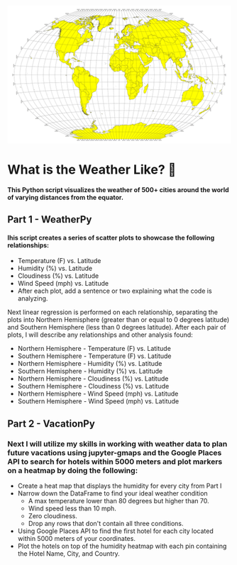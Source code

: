 ![](Images/equatorsign.png)
# What is the Weather Like? :snake:

#### This Python script visualizes the weather of 500+ cities around the world of varying distances from the equator. 

## Part 1 - WeatherPy
#### Ihis script creates a series of scatter plots to showcase the following relationships:
 - Temperature (F) vs. Latitude
 - Humidity (%) vs. Latitude
 - Cloudiness (%) vs. Latitude
 - Wind Speed (mph) vs. Latitude
 - After each plot, add a sentence or two explaining what the code is analyzing.

Next linear regression is performed on each relationship, separating the plots into Northern Hemisphere (greater than or equal to 0 degrees latitude) and Southern Hemisphere (less than 0 degrees latitude). After each pair of plots, I will describe any relationships and other analysis found:
 - Northern Hemisphere - Temperature (F) vs. Latitude
 - Southern Hemisphere - Temperature (F) vs. Latitude
 - Northern Hemisphere - Humidity (%) vs. Latitude
 - Southern Hemisphere - Humidity (%) vs. Latitude
 - Northern Hemisphere - Cloudiness (%) vs. Latitude
 - Southern Hemisphere - Cloudiness (%) vs. Latitude
 - Northern Hemisphere - Wind Speed (mph) vs. Latitude
 - Southern Hemisphere - Wind Speed (mph) vs. Latitude

## Part 2 - VacationPy
### Next I will utilize my skills in working with weather data to plan future vacations using jupyter-gmaps and the Google Places API to search for hotels within 5000 meters and plot markers on a heatmap by doing the following:
 - Create a heat map that displays the humidity for every city from Part I
 - Narrow down the DataFrame to find your ideal weather condition
    - A max temperature lower than 80 degrees but higher than 70.
    - Wind speed less than 10 mph.
    - Zero cloudiness.
    - Drop any rows that don't contain all three conditions. 
 - Using Google Places API to find the first hotel for each city located within 5000 meters of your coordinates.
 - Plot the hotels on top of the humidity heatmap with each pin containing the Hotel Name, City, and Country.
